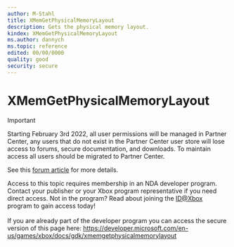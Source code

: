 ```yaml
---
author: M-Stahl
title: XMemGetPhysicalMemoryLayout
description: Gets the physical memory layout.
kindex: XMemGetPhysicalMemoryLayout
ms.author: dannych
ms.topic: reference
edited: 00/00/0000
quality: good
security: secure
---
```


# XMemGetPhysicalMemoryLayout
> [!IMPORTANT]
> Starting February 3rd 2022, all user permissions will be managed in Partner Center, any users that do not exist in the Partner Center user store will lose access to forums, secure documentation, and downloads. To maintain access all users should be migrated to Partner Center. <p></p>See this <a href="https://forums.xboxlive.com/articles/132187/breaking-change-user-access-for-forums-secure-docu.html">forum article</a> for more details.  

 Access to this topic requires membership in an NDA developer program. Contact your publisher or your Xbox program representative if you need direct access. Not in the program? Read about joining the <a href="https://www.xbox.com/Developers/id">ID@Xbox</a> program to gain access today!  <br/><br/>If you are already part of the developer program you can access the secure version of this page here: <a target="_blank" href="https://developer.microsoft.com/en-us/games/xbox/docs/gdk/xmemgetphysicalmemorylayout">https://developer.microsoft.com/en-us/games/xbox/docs/gdk/xmemgetphysicalmemorylayout</a>